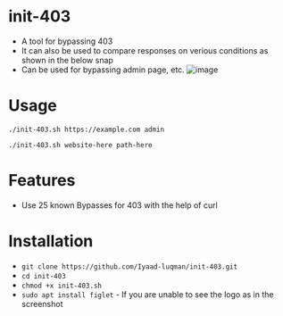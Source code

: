 # init-403
- A tool for bypassing 403
- It can also be used to compare responses on verious conditions as shown in the below snap
- Can be used for bypassing admin page, etc. 
![image](https://user-images.githubusercontent.com/86549899/137630836-a5fdbbae-c0ba-438c-b407-377f9c7fb276.png)


# Usage
`./init-403.sh https://example.com admin`

`./init-403.sh website-here path-here`

# Features
- Use 25 known Bypasses for 403 with the help of curl

# Installation
   * `git clone https://github.com/Iyaad-luqman/init-403.git`
   * `cd init-403`
   * `chmod +x init-403.sh`
   * `sudo apt install figlet`  - If you are unable to see the logo as in the screenshot
   
